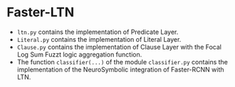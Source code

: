 # Faster-LTN

- `ltn.py` contains the implementation of Predicate Layer.
- `Literal.py` contains the implementation of Literal Layer.
- `Clause.py` contains the implementation of Clause Layer with the Focal Log Sum Fuzzt logic aggregation function.
- The function ``` classifier(...) ``` of the module `classifier.py` contains the implementation of the NeuroSymbolic integration of Faster-RCNN with LTN.



